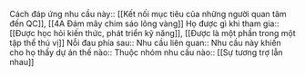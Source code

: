 


Cách đáp ứng nhu cầu này:: [[Kết nối mục tiêu của những người quan tâm đến QC]], [[4A Đám mây chim sáo lông vàng]]
Họ được gì khi tham gia:: [[Được học hỏi kiến thức, phát triển kỹ năng]], [[Được là một phần trong một tập thể thú vị]]
Nỗi đau phía sau:: 
Nhu cầu liên quan:: 
Nhu cầu này khiến cho họ thấy dự án thế nào:: 
Thuộc nhóm nhu cầu nào:: [[Sự tương trợ lẫn nhau]]
